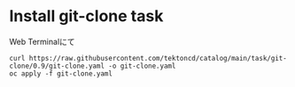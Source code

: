 # Install git-clone task
Web Terminalにて
```
curl https://raw.githubusercontent.com/tektoncd/catalog/main/task/git-clone/0.9/git-clone.yaml -o git-clone.yaml
oc apply -f git-clone.yaml
```